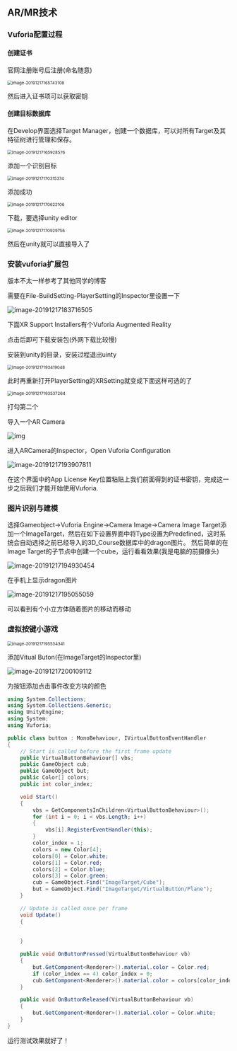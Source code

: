 ## AR/MR技术

### Vuforia配置过程

#### 创建证书

官网注册账号后注册(命名随意)

<img src="README.assets/image-20191217165743108.png" alt="image-20191217165743108" style="zoom:67%;" />

然后进入证书项可以获取密钥

#### 创建目标数据库

在Develop界面选择Target Manager，创建一个数据库，可以对所有Target及其特征树进行管理和保存。

<img src="README.assets/image-20191217165928576.png" alt="image-20191217165928576" style="zoom:67%;" />

添加一个识别目标

<img src="README.assets/image-20191217170315374.png" alt="image-20191217170315374" style="zoom:67%;" />

添加成功

<img src="README.assets/image-20191217170622106.png" alt="image-20191217170622106" style="zoom:67%;" />

下载，要选择unity editor

<img src="README.assets/image-20191217170929756.png" alt="image-20191217170929756" style="zoom:67%;" />

然后在unity就可以直接导入了

### 安装vuforia扩展包

版本不太一样参考了其他同学的博客

需要在File-BuildSetting-PlayerSetting的Inspector里设置一下

![image-20191217183716505](README.assets/image-20191217183716505.png)

下面XR Support Installers有个Vuforia Augmented Reality

点击后即可下载安装包(外网下载比较慢)

安装到unity的目录，安装过程退出uinty

<img src="README.assets/image-20191217193419048.png" alt="image-20191217193419048" style="zoom:67%;" />

此时再重新打开PlayerSetting的XRSetting就变成下面这样可选的了

<img src="README.assets/image-20191217193537264.png" alt="image-20191217193537264" style="zoom:67%;" />

打勾第二个

导入一个AR Camera

![img](README.assets/20191216220427537.png)

进入ARCamera的Inspector，Open Vuforia Configuration

![image-20191217193907811](README.assets/image-20191217193907811.png)

在这个界面中的App License Key位置粘贴上我们前面得到的证书密钥，完成这一步之后我们才能开始使用Vuforia.

### 图片识别与建模

选择Gameobject->Vuforia Engine->Camera Image->Camera Image Target添加一个ImageTarget，然后在如下设置界面中将Type设置为Predefined，这时系统会自动选择之前已经导入的3D_Course数据库中的dragon图片。
然后简单的在Image Target的子节点中创建一个cube，运行看看效果(我是电脑的前摄像头)

![image-20191217194930454](README.assets/image-20191217194930454.png)

在手机上显示dragon图片

![image-20191217195055059](README.assets/image-20191217195055059.png)

可以看到有个小立方体随着图片的移动而移动

### 虚拟按键小游戏

<img src="README.assets/image-20191217195534341.png" alt="image-20191217195534341" style="zoom:67%;" />

添加Vitual Buton(在ImageTarget的Inspector里)

![image-20191217200109112](README.assets/image-20191217200109112.png)

为按钮添加点击事件改变方块的颜色

```csharp
using System.Collections;
using System.Collections.Generic;
using UnityEngine;
using System;
using Vuforia;

public class button : MonoBehaviour, IVirtualButtonEventHandler
{
    // Start is called before the first frame update
    public VirtualButtonBehaviour[] vbs;
    public GameObject cub;
    public GameObject but;
    public Color[] colors;
    public int color_index;

    void Start()
    {
        vbs = GetComponentsInChildren<VirtualButtonBehaviour>();
        for (int i = 0; i < vbs.Length; i++)
        {
            vbs[i].RegisterEventHandler(this);
        }
        color_index = 1;
        colors = new Color[4];
        colors[0] = Color.white;
        colors[1] = Color.red;
        colors[2] = Color.blue;
        colors[3] = Color.green;
        cub = GameObject.Find("ImageTarget/Cube");
        but = GameObject.Find("ImageTarget/VirtualButton/Plane");
    }

    // Update is called once per frame
    void Update()
    {
       
       
    }

    public void OnButtonPressed(VirtualButtonBehaviour vb)
    {
        but.GetComponent<Renderer>().material.color = Color.red;
        if (color_index == 4) color_index = 0;
        cub.GetComponent<Renderer>().material.color = colors[color_index++];
    }

    public void OnButtonReleased(VirtualButtonBehaviour vb)
    {
        but.GetComponent<Renderer>().material.color = Color.white;
    }
}

```

运行测试效果就好了！

